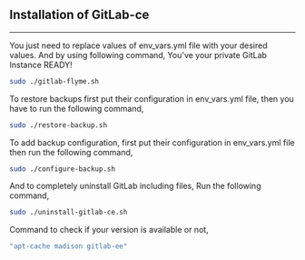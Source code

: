 ## **Installation of GitLab-ce**
***

You just need to replace values of env_vars.yml file with your desired values.
And by using following command, You've your private GitLab Instance READY!

```bash
sudo ./gitlab-flyme.sh
```

To restore backups first put their configuration in env_vars.yml file, then you have to run the following command,

```bash
sudo ./restore-backup.sh
```

To add backup configuration, first put their configuration in env_vars.yml file then run the following command,

```bash
sudo ./configure-backup.sh
```

And to completely uninstall GitLab including files, Run the following command,

```bash
sudo ./uninstall-gitlab-ce.sh
```

Command to check if your version is available or not,
```bash
"apt-cache madison gitlab-ee"
```
